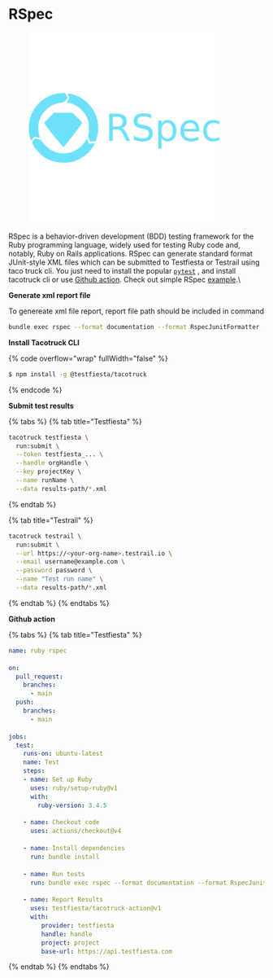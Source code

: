 # RSpec

<figure><img src="../../../.gitbook/assets/rspec-plain-wordmark-8x-2.png" alt="" width="375"><figcaption></figcaption></figure>

RSpec is a behavior-driven development (BDD) testing framework for the Ruby programming language, widely used for testing Ruby code and, notably, Ruby on Rails applications. RSpec  can  generate standard format JUnit-style XML files  which can be  submitted  to Testfiesta or Testrail using taco truck cli. You just need to install the popular [`pytest`](https://docs.pytest.org/en/stable/getting-started.html) , and install tacotruck  cli or use [Github action](https://github.com/testfiesta/tacotruck-action).  Check out simple RSpec [example](https://github.com/testfiesta/tacotruck-examples/tree/main/demo-rspec-tf).\


**Generate xml report file**&#x20;

To genereate xml file report,  report file path should be included in command&#x20;

```sh
bundle exec rspec --format documentation --format RspecJunitFormatter --out spec/reports/test-results.xml
```

**Install Tacotruck CLI**

{% code overflow="wrap" fullWidth="false" %}
```sh
$ npm install -g @testfiesta/tacotruck
```
{% endcode %}

**Submit test results**

{% tabs %}
{% tab title="Testfiesta" %}
```sh
tacotruck testfiesta \
  run:submit \
  --token testfiesta_... \
  --handle orgHandle \
  --key projectKey \
  --name runName \
  --data results-path/*.xml
```
{% endtab %}

{% tab title="Testrail" %}
```sh
tacotruck testrail \
  run:submit \
  --url https://<your-org-name>.testrail.io \
  --email username@example.com \
  --password password \
  --name "Test run name" \
  --data results-path/*.xml
```
{% endtab %}
{% endtabs %}

**Github action**

{% tabs %}
{% tab title="Testfiesta" %}
```yaml
name: ruby rspec

on:
  pull_request:
    branches:
      - main
  push:
    branches:
      - main

jobs:
  test:
    runs-on: ubuntu-latest
    name: Test
    steps:
    - name: Set up Ruby
      uses: ruby/setup-ruby@v1
      with:
        ruby-version: 3.4.5

    - name: Checkout code
      uses: actions/checkout@v4

    - name: Install dependencies
      run: bundle install

    - name: Run tests
      run: bundle exec rspec --format documentation --format RspecJunitFormatter --out spec/test-reports/test-results.xml

    - name: Report Results
      uses: testfiesta/tacotruck-action@v1
      with:
         provider: testfiesta
         handle: handle
         project: project
         base-url: https://api.testfiesta.com

```
{% endtab %}
{% endtabs %}
